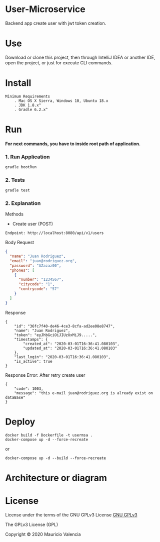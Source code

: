 # User-Microservice
Backend app create user with jwt token creation.

# Use
Download or clone this project, then through IntelliJ IDEA or another IDE, open the project, or just for execute CLI commands.

# Install

```
Minimum Requirements
    . Mac OS X Sierra, Windows 10, Ubuntu 18.x
    . JDK 1.8.x^
    . Gradle 6.2.x^
 ```   

# Run
#### For next commands, you have to inside root path of application.

### 1. Run Application

```bash
gradle bootRun
```

### 2. Tests

```bash 
gradle test
````

### 2. Explanation

Methods
 
- Create user (POST)
```
Endpoint: http://localhost:8080/api/v1/users
```
Body Request
```json
{
  "name": "Juan Rodriguez",
  "email": "juan@rodriguez.org",
  "password": "AZazaz00",
  "phones": [
    {
      "number": "1234567",
      "citycode": "1",
      "contrycode": "57"
    }
  ]
}
```
Response
```
{
    "id": "36fc7f40-de46-4ce3-8cfa-ad2ee08e8747",
    "name": "Juan Rodriguez",
    "token": "eyJhbGciOiJIUzUxMiJ9.....",
    "timestamps": {
        "created_at": "2020-03-01T16:36:41.080103",
        "updated_at": "2020-03-01T16:36:41.080103"
    },
    "last_login": "2020-03-01T16:36:41.080103",
    "is_active": true
}
```
Response Error: After retry create user
```
{
    "code": 1003,
    "message": "this e-mail juan@rodriguez.org is already exist on dataBase"
}
```


# Deploy

```
docker build -f Dockerfile -t usermsa .
docker-compose up -d --force-recreate
```
or
```
docker-compose up -d --build --force-recreate
```

# Architecture or diagram


# License
License under the terms of the GNU GPLv3 License
[GNU GPLv3](https://choosealicense.com/licenses/gpl-3.0/)


The GPLv3 License (GPL)

Copyright © 2020 Mauricio Valencia



